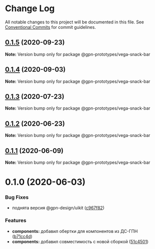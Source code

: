 # Change Log

All notable changes to this project will be documented in this file.
See [Conventional Commits](https://conventionalcommits.org) for commit guidelines.

## [0.1.5](https://github.com/gpn-prototypes/vega-ui/compare/@gpn-prototypes/vega-snack-bar@0.1.4...@gpn-prototypes/vega-snack-bar@0.1.5) (2020-09-23)

**Note:** Version bump only for package @gpn-prototypes/vega-snack-bar





## [0.1.4](https://github.com/gpn-prototypes/vega-ui/compare/@gpn-prototypes/vega-snack-bar@0.1.3...@gpn-prototypes/vega-snack-bar@0.1.4) (2020-09-03)

**Note:** Version bump only for package @gpn-prototypes/vega-snack-bar





## [0.1.3](https://github.com/gpn-prototypes/vega-ui/compare/@gpn-prototypes/vega-snack-bar@0.1.2...@gpn-prototypes/vega-snack-bar@0.1.3) (2020-07-23)

**Note:** Version bump only for package @gpn-prototypes/vega-snack-bar





## [0.1.2](https://github.com/gpn-prototypes/vega-ui/compare/@gpn-prototypes/vega-snack-bar@0.1.1...@gpn-prototypes/vega-snack-bar@0.1.2) (2020-06-23)

**Note:** Version bump only for package @gpn-prototypes/vega-snack-bar





## [0.1.1](https://github.com/gpn-prototypes/vega-ui/compare/@gpn-prototypes/vega-snack-bar@0.1.0...@gpn-prototypes/vega-snack-bar@0.1.1) (2020-06-09)

**Note:** Version bump only for package @gpn-prototypes/vega-snack-bar





# 0.1.0 (2020-06-03)

### Bug Fixes

- поднята версия @gpn-design/uikit ([c967f82](https://github.com/gpn-prototypes/vega-ui/commit/c967f82311880766aa19dfa0e67717eb0ca0068f))

### Features

- **components:** добавил обертки для компонентов из ДС-ГПН ([b71cc4d](https://github.com/gpn-prototypes/vega-ui/commit/b71cc4da5e178fff946c8786cf15c44ec9f761ed))
- **components:** добавил совместимость с новой сборкой ([51c4501](https://github.com/gpn-prototypes/vega-ui/commit/51c450197935794d6d539116a40e450f2b54a261))
